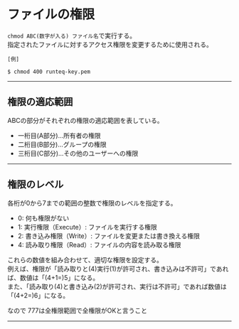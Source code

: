# ファイルの権限
`chmod ABC(数字が入る) ファイル名`で実行する。  
指定されたファイルに対するアクセス権限を変更するために使用される。  
~~~
[例]

$ chmod 400 runteq-key.pem
~~~
***

## 権限の適応範囲
ABCの部分がそれぞれの権限の適応範囲を表している。  
- 一桁目(A部分)...所有者の権限
- 二桁目(B部分)...グループの権限
- 三桁目(C部分)...その他のユーザーへの権限
***

## 権限のレベル
各桁が0から7までの範囲の整数で権限のレベルを指定する。

- 0: 何も権限がない
- 1: 実行権限（Execute）: ファイルを実行する権限
- 2: 書き込み権限（Write）: ファイルを変更または書き換える権限    
- 4: 読み取り権限（Read）: ファイルの内容を読み取る権限

これらの数値を組み合わせて、適切な権限を設定する。  
例えば、権限が「読み取りと(4)実行(1)が許可され、書き込みは不許可」であれば、数値は「(4+1=)5」になる。  
また、「読み取り(4)と書き込み(2)が許可され、実行は不許可」であれば数値は「(4+2=)6」になる。  


なので 777は全権限範囲で全権限がOKと言うこと
***

